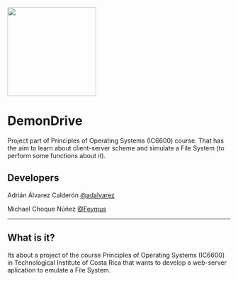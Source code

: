 <img src="https://raw.githubusercontent.com/Team-AlvarezChoque/DemonDrive/master/web/images/dd.png" width="200">

# DemonDrive

Project part of Principles of Operating Systems (IC6600) course. That has the aim to learn about client-server scheme and simulate a File System (to perform some functions about it).

## Developers

Adrián Álvarez Calderón [@adalvarez](https://github.com/adalvarez)

Michael Choque Núñez [@Feymus](https://github.com/Feymus)

---

## What is it?

Its about a project of the course Principles of Operating Systems (IC6600) in Technological Institute of Costa Rica that wants to develop a web-server aplication to emulate a File System.
